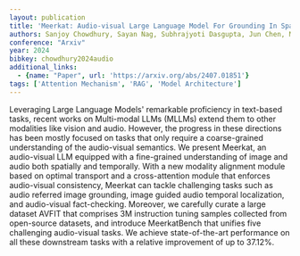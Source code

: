 ```yaml
---
layout: publication
title: 'Meerkat: Audio-visual Large Language Model For Grounding In Space And Time'
authors: Sanjoy Chowdhury, Sayan Nag, Subhrajyoti Dasgupta, Jun Chen, Mohamed Elhoseiny, Ruohan Gao, Dinesh Manocha
conference: "Arxiv"
year: 2024
bibkey: chowdhury2024audio
additional_links:
  - {name: "Paper", url: 'https://arxiv.org/abs/2407.01851'}
tags: ['Attention Mechanism', 'RAG', 'Model Architecture']
---
```

Leveraging Large Language Models' remarkable proficiency in text-based tasks,
recent works on Multi-modal LLMs (MLLMs) extend them to other modalities like
vision and audio. However, the progress in these directions has been mostly
focused on tasks that only require a coarse-grained understanding of the
audio-visual semantics. We present Meerkat, an audio-visual LLM equipped with a
fine-grained understanding of image and audio both spatially and temporally.
With a new modality alignment module based on optimal transport and a
cross-attention module that enforces audio-visual consistency, Meerkat can
tackle challenging tasks such as audio referred image grounding, image guided
audio temporal localization, and audio-visual fact-checking. Moreover, we
carefully curate a large dataset AVFIT that comprises 3M instruction tuning
samples collected from open-source datasets, and introduce MeerkatBench that
unifies five challenging audio-visual tasks. We achieve state-of-the-art
performance on all these downstream tasks with a relative improvement of up to
37.12%.
